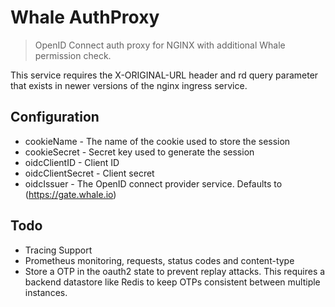# Whale AuthProxy
> OpenID Connect auth proxy for NGINX with additional Whale permission check.

This service requires the X-ORIGINAL-URL header and rd query parameter that exists in
newer versions of the nginx ingress service.

## Configuration

* cookieName - The name of the cookie used to store the session
* cookieSecret - Secret key used to generate the session
* oidcClientID - Client ID
* oidcClientSecret - Client secret
* oidcIssuer - The OpenID connect provider service. Defaults to (https://gate.whale.io)

## Todo

* Tracing Support
* Prometheus monitoring, requests, status codes and content-type
* Store a OTP in the oauth2 state to prevent replay attacks. This requires a
  backend datastore like Redis to keep OTPs consistent between multiple instances.
